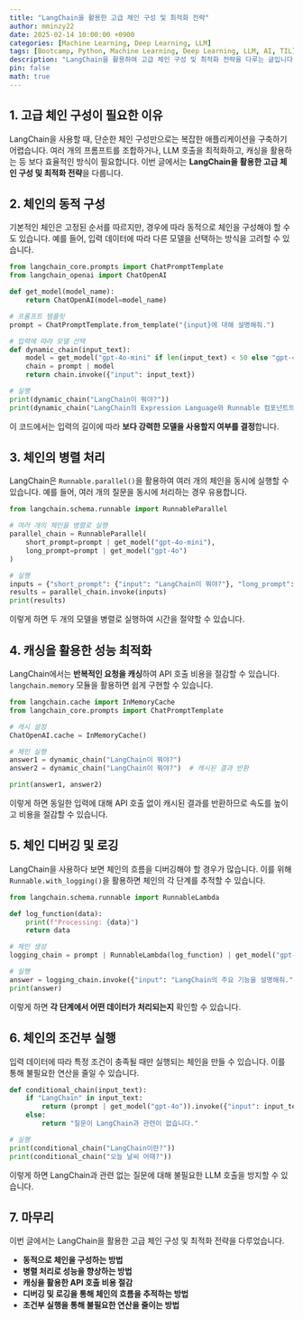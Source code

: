 ```yaml
---
title: "LangChain을 활용한 고급 체인 구성 및 최적화 전략"
author: mminzy22
date: 2025-02-14 10:00:00 +0900
categories: [Machine Learning, Deep Learning, LLM]
tags: [Bootcamp, Python, Machine Learning, Deep Learning, LLM, AI, TIL]
description: "LangChain을 활용하여 고급 체인 구성 및 최적화 전략을 다루는 글입니다. 동적 체인 구성, 병렬 처리, 캐싱, 디버깅 및 로깅, 조건부 실행 등 다양한 기법을 통해 효율적인 애플리케이션 개발 방법을 소개합니다."
pin: false
math: true
---
```



## 1. 고급 체인 구성이 필요한 이유

LangChain을 사용할 때, 단순한 체인 구성만으로는 복잡한 애플리케이션을 구축하기 어렵습니다. 여러 개의 프롬프트를 조합하거나, LLM 호출을 최적화하고, 캐싱을 활용하는 등 보다 효율적인 방식이 필요합니다. 이번 글에서는 **LangChain을 활용한 고급 체인 구성 및 최적화 전략**을 다룹니다.


## 2. 체인의 동적 구성

기본적인 체인은 고정된 순서를 따르지만, 경우에 따라 동적으로 체인을 구성해야 할 수도 있습니다. 예를 들어, 입력 데이터에 따라 다른 모델을 선택하는 방식을 고려할 수 있습니다.

```python
from langchain_core.prompts import ChatPromptTemplate
from langchain_openai import ChatOpenAI

def get_model(model_name):
    return ChatOpenAI(model=model_name)

# 프롬프트 템플릿
prompt = ChatPromptTemplate.from_template("{input}에 대해 설명해줘.")

# 입력에 따라 모델 선택
def dynamic_chain(input_text):
    model = get_model("gpt-4o-mini" if len(input_text) < 50 else "gpt-4o")
    chain = prompt | model
    return chain.invoke({"input": input_text})

# 실행
print(dynamic_chain("LangChain이 뭐야?"))
print(dynamic_chain("LangChain의 Expression Language와 Runnable 컴포넌트의 차이점을 설명해줘."))
```

이 코드에서는 입력의 길이에 따라 **보다 강력한 모델을 사용할지 여부를 결정**합니다.


## 3. 체인의 병렬 처리

LangChain은 `Runnable.parallel()`을 활용하여 여러 개의 체인을 동시에 실행할 수 있습니다. 예를 들어, 여러 개의 질문을 동시에 처리하는 경우 유용합니다.

```python
from langchain.schema.runnable import RunnableParallel

# 여러 개의 체인을 병렬로 실행
parallel_chain = RunnableParallel(
    short_prompt=prompt | get_model("gpt-4o-mini"),
    long_prompt=prompt | get_model("gpt-4o")
)

# 실행
inputs = {"short_prompt": {"input": "LangChain이 뭐야?"}, "long_prompt": {"input": "LangChain의 Expression Language와 Runnable 컴포넌트의 차이점 설명"}}
results = parallel_chain.invoke(inputs)
print(results)
```

이렇게 하면 두 개의 모델을 병렬로 실행하여 시간을 절약할 수 있습니다.


## 4. 캐싱을 활용한 성능 최적화

LangChain에서는 **반복적인 요청을 캐싱**하여 API 호출 비용을 절감할 수 있습니다. `langchain.memory` 모듈을 활용하면 쉽게 구현할 수 있습니다.

```python
from langchain.cache import InMemoryCache
from langchain_core.prompts import ChatPromptTemplate

# 캐시 설정
ChatOpenAI.cache = InMemoryCache()

# 체인 실행
answer1 = dynamic_chain("LangChain이 뭐야?")
answer2 = dynamic_chain("LangChain이 뭐야?")  # 캐시된 결과 반환

print(answer1, answer2)
```

이렇게 하면 동일한 입력에 대해 API 호출 없이 캐시된 결과를 반환하므로 속도를 높이고 비용을 절감할 수 있습니다.


## 5. 체인 디버깅 및 로깅

LangChain을 사용하다 보면 체인의 흐름을 디버깅해야 할 경우가 많습니다. 이를 위해 `Runnable.with_logging()`을 활용하면 체인의 각 단계를 추적할 수 있습니다.

```python
from langchain.schema.runnable import RunnableLambda

def log_function(data):
    print(f"Processing: {data}")
    return data

# 체인 생성
logging_chain = prompt | RunnableLambda(log_function) | get_model("gpt-4o")

# 실행
answer = logging_chain.invoke({"input": "LangChain의 주요 기능을 설명해줘."})
print(answer)
```

이렇게 하면 **각 단계에서 어떤 데이터가 처리되는지** 확인할 수 있습니다.


## 6. 체인의 조건부 실행

입력 데이터에 따라 특정 조건이 충족될 때만 실행되는 체인을 만들 수 있습니다. 이를 통해 불필요한 연산을 줄일 수 있습니다.

```python
def conditional_chain(input_text):
    if "LangChain" in input_text:
        return (prompt | get_model("gpt-4o")).invoke({"input": input_text})
    else:
        return "질문이 LangChain과 관련이 없습니다."

# 실행
print(conditional_chain("LangChain이란?"))
print(conditional_chain("오늘 날씨 어때?"))
```

이렇게 하면 LangChain과 관련 없는 질문에 대해 불필요한 LLM 호출을 방지할 수 있습니다.


## 7. 마무리

이번 글에서는 LangChain을 활용한 고급 체인 구성 및 최적화 전략을 다루었습니다.

- **동적으로 체인을 구성하는 방법**
- **병렬 처리로 성능을 향상하는 방법**
- **캐싱을 활용한 API 호출 비용 절감**
- **디버깅 및 로깅을 통해 체인의 흐름을 추적하는 방법**
- **조건부 실행을 통해 불필요한 연산을 줄이는 방법**

